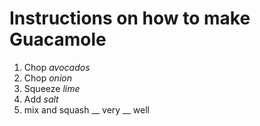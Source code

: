 # Instructions on how to make Guacamole

1. Chop *avocados*
2. Chop *onion*
3. Squeeze *lime*
4. Add *salt*
5. mix and squash __ very __ well
